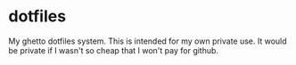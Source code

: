 dotfiles
========

My ghetto dotfiles system.  This is intended for my own private use.  It would
be private if I wasn't so cheap that I won't pay for github.

